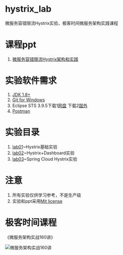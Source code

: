 # hystrix_lab
微服务容错限流Hystrix实验，极客时间微服务架构实践课程

# 课程ppt
1. [微服务容错限流Hystrix架构和实践](ppt/微服务容错限流Hystrix架构和实践.pdf)

# 实验软件需求
1. [JDK 1.8+](http://www.oracle.com/technetwork/java/javase/downloads/jdk8-downloads-2133151.html)
2. [Git for Windows](https://gitforwindows.org/)
3. Eclipse STS 3.9.5下载1[网盘](https://pan.baidu.com/s/1xqy4G_r9N24WODBBuGlIog) 下载2[国外](https://spring.io/tools)
4. [Postman](https://www.getpostman.com/)

# 实验目录
1. [lab01](lab01)~Hystrix基础实验
2. [lab02](lab02)~Hystrix+Dashboard实验
3. [lab03](lab03)~Spring Cloud Hystrix实验

# 注意
1. 所有实验仅供学习参考，不是生产级
2. 实验和ppt采用[Mit license](LICENSE)

# 极客时间课程

《微服务架构实战160讲》

![微服务架构实战160讲](https://github.com/spring2go/oauth2lab/blob/master/image/course_ad.jpg)
